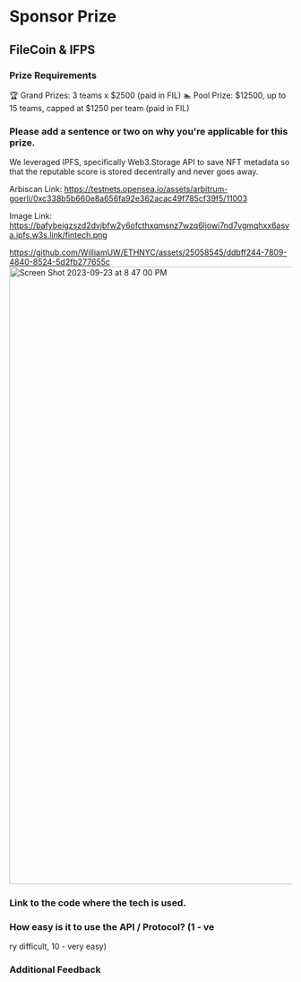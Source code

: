 # Sponsor Prize

## FileCoin & IFPS

### Prize Requirements

🏆 Grand Prizes: 3 teams x $2500 (paid in FIL) 🏊 Pool Prize: $12500, up to 15 teams, capped at $1250 per team (paid in FIL)

### Please add a sentence or two on why you're applicable for this prize.

We leveraged IPFS, specifically Web3.Storage API to save NFT metadata so that the reputable score is stored decentrally and never goes away. 

Arbiscan Link: https://testnets.opensea.io/assets/arbitrum-goerli/0xc338b5b660e8a656fa92e362acac49f785cf39f5/11003

Image Link: https://bafybeigzszd2dvjbfw2y6ofcthxqmsnz7wzq6ljowi7nd7vgmqhxx6asva.ipfs.w3s.link/fintech.png

https://github.com/WilliamUW/ETHNYC/assets/25058545/ddbff244-7809-4840-8524-5d2fb277655c
<img width="1101" alt="Screen Shot 2023-09-23 at 8 47 00 PM" src="https://github.com/WilliamUW/ETHNYC/assets/25058545/b9edb2ab-3bdb-4e8c-9284-436926bb8a82">

### Link to the code where the tech is used.

### How easy is it to use the API / Protocol? (1 - ve
ry difficult, 10 - very easy)

### Additional Feedback
